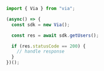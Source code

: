 <!-- Start SDK Example Usage -->


```typescript
import { Via } from "via";

(async() => {
  const sdk = new Via();

  const res = await sdk.getUsers();

  if (res.statusCode == 200) {
    // handle response
  }
})();
```
<!-- End SDK Example Usage -->